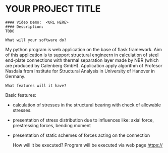  # YOUR PROJECT TITLE
    #### Video Demo:  <URL HERE>
    #### Description:
    TODO

    What will your software do?
My python program is web application on the base of flask framework. Aim of this application is to support structural engineern in calculation of steel end-plate connections with thermal separation layer made by NBR (which are produced by Calenberg GmbH). Application apply algorithm of Profesor Nasdala from Institute for Structural Analysis in University of Hanover in Germany.
    
    What features will it have?
Basic features:
- calculation of stresses in the structural bearing with check of allowable stresses.
- presentation of stress distribution due to influences like: axial force, prestressing forces, bending moment
- presentation of static schemes of forces acting on the connection

    How will it be executed?
Program will be executed via web page [https://](https://codin.com.pl/)
